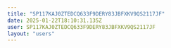 ```yaml
---
title: "SP117KAJ0ZTEDCQ633F9DERY83JBFXKV9QS2117JF"
date: 2025-01-22T18:10:31.135Z
user: SP117KAJ0ZTEDCQ633F9DERY83JBFXKV9QS2117JF
layout: "users"
---
```

    